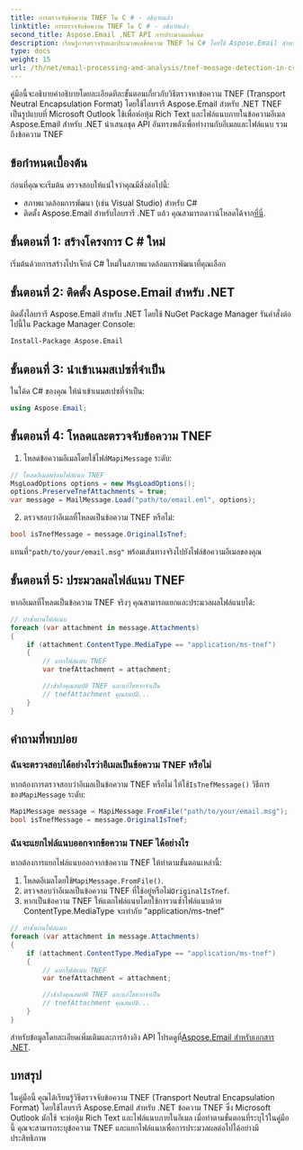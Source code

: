 ```yaml
---
title: การตรวจจับข้อความ TNEF ใน C # - อธิบายแล้ว
linktitle: การตรวจจับข้อความ TNEF ใน C # - อธิบายแล้ว
second_title: Aspose.Email .NET API การประมวลผลอีเมล
description: เรียนรู้การตรวจจับและประมวลผลข้อความ TNEF ใน C# โดยใช้ Aspose.Email สำหรับ .NET ปรับปรุงการจัดการอีเมลด้วยข้อความและไฟล์แนบ
type: docs
weight: 15
url: /th/net/email-processing-and-analysis/tnef-message-detection-in-csharp-explained/
---
```


คู่มือนี้จะอธิบายคำอธิบายโดยละเอียดทีละขั้นตอนเกี่ยวกับวิธีตรวจหาข้อความ TNEF (Transport Neutral Encapsulation Format) โดยใช้ไลบรารี Aspose.Email สำหรับ .NET TNEF เป็นรูปแบบที่ Microsoft Outlook ใช้เพื่อห่อหุ้ม Rich Text และไฟล์แนบภายในข้อความอีเมล Aspose.Email สำหรับ .NET นำเสนอชุด API อันทรงพลังเพื่อทำงานกับอีเมลและไฟล์แนบ รวมถึงข้อความ TNEF

## ข้อกำหนดเบื้องต้น

ก่อนที่คุณจะเริ่มต้น ตรวจสอบให้แน่ใจว่าคุณมีสิ่งต่อไปนี้:

- สภาพแวดล้อมการพัฒนา (เช่น Visual Studio) สำหรับ C#
-  ติดตั้ง Aspose.Email สำหรับไลบรารี .NET แล้ว คุณสามารถดาวน์โหลดได้จาก[ที่นี่](https://releases.aspose.com/email/net).

## ขั้นตอนที่ 1: สร้างโครงการ C # ใหม่

เริ่มต้นด้วยการสร้างโปรเจ็กต์ C# ใหม่ในสภาพแวดล้อมการพัฒนาที่คุณเลือก

## ขั้นตอนที่ 2: ติดตั้ง Aspose.Email สำหรับ .NET

ติดตั้งไลบรารี Aspose.Email สำหรับ .NET โดยใช้ NuGet Package Manager รันคำสั่งต่อไปนี้ใน Package Manager Console:

```bash
Install-Package Aspose.Email
```

## ขั้นตอนที่ 3: นำเข้าเนมสเปซที่จำเป็น

ในโค้ด C# ของคุณ ให้นำเข้าเนมสเปซที่จำเป็น:

```csharp
using Aspose.Email;

```

## ขั้นตอนที่ 4: โหลดและตรวจจับข้อความ TNEF

1.  โหลดข้อความอีเมลโดยใช้ไฟล์`MapiMessage` ระดับ:

```csharp
// โหลดอีเมลพร้อมไฟล์แนบ TNEF
MsgLoadOptions options = new MsgLoadOptions();
options.PreserveTnefAttachments = true;
var message = MailMessage.Load("path/to/email.eml", options);
```

2. ตรวจสอบว่าอีเมลที่โหลดเป็นข้อความ TNEF หรือไม่:

```csharp
bool isTnefMessage = message.OriginalIsTnef;
```

 แทนที่`"path/to/your/email.msg"` พร้อมเส้นทางจริงไปยังไฟล์ข้อความอีเมลของคุณ

## ขั้นตอนที่ 5: ประมวลผลไฟล์แนบ TNEF

หากอีเมลที่โหลดเป็นข้อความ TNEF จริงๆ คุณสามารถแยกและประมวลผลไฟล์แนบได้:

```csharp
// ทำซ้ำผ่านไฟล์แนบ
foreach (var attachment in message.Attachments)
{
    if (attachment.ContentType.MediaType == "application/ms-tnef")
    {
        // แยกไฟล์แนบ TNEF
        var tnefAttachment = attachment;

        //เข้าถึงคุณสมบัติ TNEF และแก้ไขหากจำเป็น
        // tnefAttachment คุณสมบัติ...
    }
}
```

## คำถามที่พบบ่อย

### ฉันจะตรวจสอบได้อย่างไรว่าอีเมลเป็นข้อความ TNEF หรือไม่

 หากต้องการตรวจสอบว่าอีเมลเป็นข้อความ TNEF หรือไม่ ให้ใช้`IsTnefMessage()` วิธีการของ`MapiMessage` ระดับ:

```csharp
MapiMessage message = MapiMessage.FromFile("path/to/your/email.msg");
bool isTnefMessage = message.OriginalIsTnef;
```

### ฉันจะแยกไฟล์แนบออกจากข้อความ TNEF ได้อย่างไร

หากต้องการแยกไฟล์แนบออกจากข้อความ TNEF ให้ทำตามขั้นตอนเหล่านี้:

1.  โหลดอีเมลโดยใช้`MapiMessage.FromFile()`.
2.  ตรวจสอบว่าอีเมลเป็นข้อความ TNEF ที่ใช้อยู่หรือไม่`OriginalIsTnef`.
3. หากเป็นข้อความ TNEF ให้แตกไฟล์แนบโดยใช้การวนซ้ำไฟล์แนบด้วย ContentType.MediaType จะเท่ากับ "application/ms-tnef"

```csharp
// ทำซ้ำผ่านไฟล์แนบ
foreach (var attachment in message.Attachments)
{
    if (attachment.ContentType.MediaType == "application/ms-tnef")
    {
        // แยกไฟล์แนบ TNEF
        var tnefAttachment = attachment;

        //เข้าถึงคุณสมบัติ TNEF และแก้ไขหากจำเป็น
        // tnefAttachment คุณสมบัติ...
    }
}
```

 สำหรับข้อมูลโดยละเอียดเพิ่มเติมและการอ้างอิง API โปรดดูที่[Aspose.Email สำหรับเอกสาร .NET](https://reference.aspose.com/email/net/).

## บทสรุป

ในคู่มือนี้ คุณได้เรียนรู้วิธีตรวจจับข้อความ TNEF (Transport Neutral Encapsulation Format) โดยใช้ไลบรารี Aspose.Email สำหรับ .NET ข้อความ TNEF ซึ่ง Microsoft Outlook มักใช้ จะห่อหุ้ม Rich Text และไฟล์แนบภายในอีเมล เมื่อทำตามขั้นตอนที่ระบุไว้ในคู่มือนี้ คุณจะสามารถระบุข้อความ TNEF และแยกไฟล์แนบเพื่อการประมวลผลต่อไปได้อย่างมีประสิทธิภาพ


